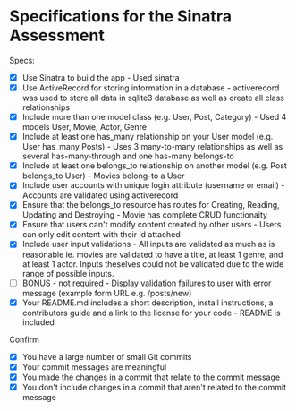 # Specifications for the Sinatra Assessment

Specs:

- [x] Use Sinatra to build the app - Used sinatra
- [x] Use ActiveRecord for storing information in a database - activerecord was used to store all data in sqlite3 database as well as create all class relationships
- [x] Include more than one model class (e.g. User, Post, Category) - Used 4 models User, Movie, Actor, Genre
- [x] Include at least one has_many relationship on your User model (e.g. User has_many Posts) - Uses 3 many-to-many relationships as well as several has-many-through and one has-many belongs-to
- [x] Include at least one belongs_to relationship on another model (e.g. Post belongs_to User) - Movies belong-to a User
- [x] Include user accounts with unique login attribute (username or email) - Accounts are validated using activerecord
- [x] Ensure that the belongs_to resource has routes for Creating, Reading, Updating and Destroying - Movie has complete CRUD functionaity
- [x] Ensure that users can't modify content created by other users - Users can only edit content with their id attached
- [x] Include user input validations - All inputs are validated as much as is reasonable ie. movies are validated to have a title, at least 1 genre, and at least 1 actor. Inputs theselves could not be validated due to the wide range of possible inputs.
- [ ] BONUS - not required - Display validation failures to user with error message (example form URL e.g. /posts/new)
- [x] Your README.md includes a short description, install instructions, a contributors guide and a link to the license for your code - README is included

Confirm

- [x] You have a large number of small Git commits
- [x] Your commit messages are meaningful
- [x] You made the changes in a commit that relate to the commit message
- [x] You don't include changes in a commit that aren't related to the commit message

